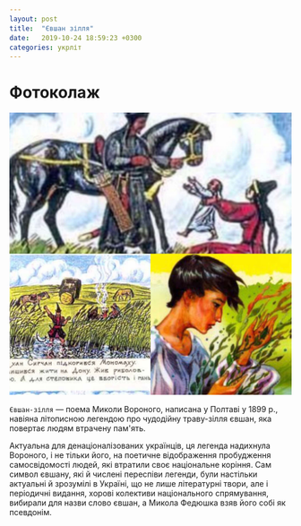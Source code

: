 ```yaml
---
layout: post
title:  "Євшан зілля"
date:   2019-10-24 18:59:23 +0300
categories: укрліт
---
```


# Фотоколаж

![Євшан зілля](/images/evshanZillya.jpg)

`Євшан-зілля` — поема Миколи Вороного, написана у Полтаві у 1899 р., навіяна літописною легендою про чудодійну траву-зілля євшан, яка повертає людям втрачену пам'ять.

Актуальна для денаціоналізованих українців, ця легенда надихнула Вороного, і не тільки його, на поетичне відображення пробудження самосвідомості людей, які втратили своє національне коріння. Сам символ євшану, які й числені переспіви легенди, були настільки актуальні й зрозумілі в Україні, що не лише літературні твори, але і періодичні видання, хорові колективи національного спрямування, вибирали для назви слово євшан, а Микола Федюшка взяв його собі як псевдонім.